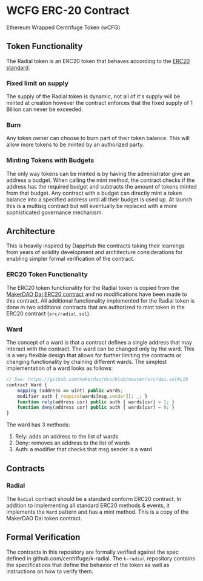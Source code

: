 # WCFG ERC-20 Contract
Ethereum Wrapped Centrifuge Token (wCFG)

## Token Functionality
The Radial token is an ERC20 token that behaves according to the [ERC20 standard](https://eips.ethereum.org/EIPS/eip-20).

### Fixed limit on supply
The supply of the Radial token is dynamic, not all of it's supply will be minted at creation however the contract enforces that the fixed supply of 1 Billion can never be exceeded.

### Burn
Any token owner can choose to burn part of their token balance. This will allow more tokens to be minted by an authorized party.

### Minting Tokens with Budgets
The only way tokens can be minted is by having the administrator give an address a budget. When calling the mint method, the contract checks if the address has the required budget and subtracts the amount of tokens minted from that budget. Any contract with a budget can directly mint a token balance into a specified address until all their budget is used up. At launch this is a multisig contract but will eventually be replaced with a more sophisticated governance mechanism.


## Architecture
This is heavily inspired by DappHub the contracts taking their learnings from years of solidity development and architecture considerations for enabling simpler formal verification of the contract.

### ERC20 Token Functionality
The ERC20 token functionality for the Radial token is copied from the [MakerDAO Dai ERC20 contract](https://github.com/makerdao/dss/blob/master/src/dai.sol) and no modifications have been made to this contract. All additional functionality implemented for the Radial token is done in two additional contracts that are authorized to mint token in the ERC20 contract (`src/radial.sol`).

### Ward
The concept of a ward is that a contract defines a single address that may interact with the contract. The ward can be changed only by the ward. This is a very flexible design that allows for further limiting the contracts or changing functionality by chaining different wards. The simplest implementation of a ward looks as follows:

```javascript
// See: https://github.com/makerdao/dss/blob/master/src/dai.sol#L19
contract Ward {
    mapping (address => uint) public wards;
    modifier auth { require(wards[msg.sender]); _; }
    function rely(address usr) public auth { wards[usr] = 1; }
    function deny(address usr) public auth { wards[usr] = 0; }
}
```

The ward has 3 methods:
1) Rely: adds an address to the list of wards
2) Deny: removes an address to the list of wards
3) Auth: a modifier that checks that msg.sender is a ward

## Contracts
### Radial
The `Radial` contract should be a standard conform ERC20 contract. In addition to implementing all standard ERC20 methods & events, it implements the `Ward` pattern and has a mint method. This is a copy of the MakerDAO Dai token contract.

## Formal Verification
The contracts in this repository are formally verified against the spec defined in github.com/centrifuge/k-radial. The `k-radial` repository contains the specifications that define the behavior of the token as well as instructions on how to verify them.
